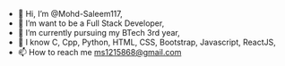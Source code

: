 - 👋 Hi, I’m @Mohd-Saleem117,
- 👀 I’m want to be a Full Stack Developer,
- 🌱 I’m currently pursuing my BTech 3rd year,
- 💞️ I know C, Cpp, Python, HTML, CSS, Bootstrap, Javascript, ReactJS,
- 📫 How to reach me ms1215868@gmail.com

<!---
Mohd-Saleem117/Mohd-Saleem117 is a ✨ special ✨ repository because its `README.md` (this file) appears on your GitHub profile.
You can click the Preview link to take a look at your changes.
--->
